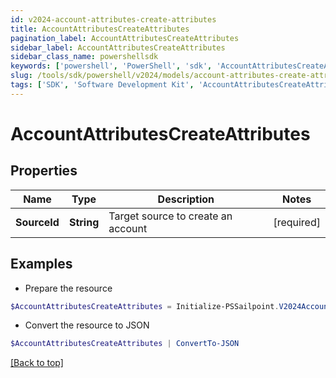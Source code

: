 ```yaml
---
id: v2024-account-attributes-create-attributes
title: AccountAttributesCreateAttributes
pagination_label: AccountAttributesCreateAttributes
sidebar_label: AccountAttributesCreateAttributes
sidebar_class_name: powershellsdk
keywords: ['powershell', 'PowerShell', 'sdk', 'AccountAttributesCreateAttributes'] 
slug: /tools/sdk/powershell/v2024/models/account-attributes-create-attributes
tags: ['SDK', 'Software Development Kit', 'AccountAttributesCreateAttributes']
---
```



# AccountAttributesCreateAttributes

## Properties

Name | Type | Description | Notes
------------ | ------------- | ------------- | -------------
**SourceId** |  **String** | Target source to create an account | [required]

## Examples

- Prepare the resource
```powershell
$AccountAttributesCreateAttributes = Initialize-PSSailpoint.V2024AccountAttributesCreateAttributes  -SourceId 34bfcbe116c9407464af37acbaf7a4dc
```

- Convert the resource to JSON
```powershell
$AccountAttributesCreateAttributes | ConvertTo-JSON
```


[[Back to top]](#) 

